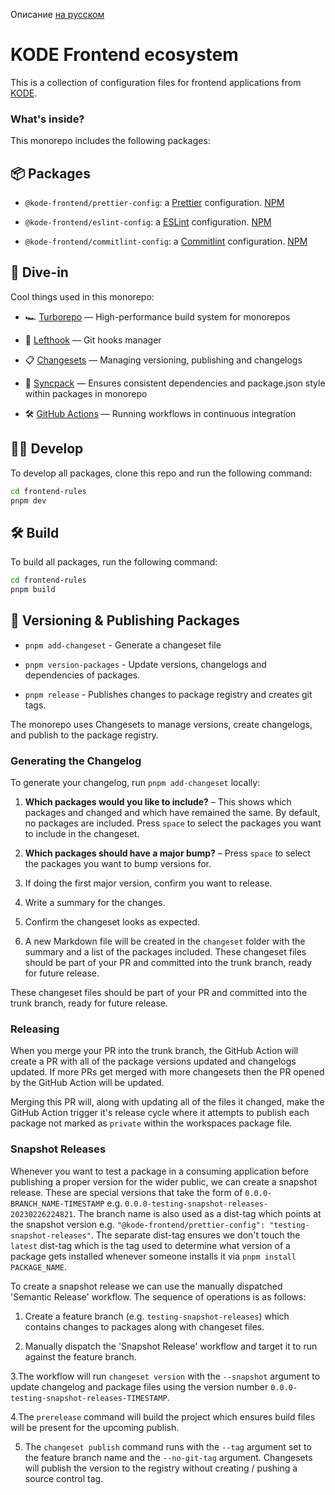Описание [на русском](#)

# KODE Frontend ecosystem

This is a collection of configuration files for frontend applications from [KODE](https://appkode.dev/).

### What's inside?

This monorepo includes the following packages:

## 📦 Packages

- `@kode-frontend/prettier-config`: a [Prettier](https://prettier.io/) configuration. [NPM]()

- `@kode-frontend/eslint-config`: a [ESLint](https://eslint.org/) configuration. [NPM]()

- `@kode-frontend/commitlint-config`: a [Commitlint](https://commitlint.js.org/) configuration. [NPM]()

## 🤿 Dive-in

Cool things used in this monorepo:

- 🏎 [Turborepo](https://turbo.build/) — High-performance build system for monorepos

- 🐞 [Lefthook](https://github.com/evilmartians/lefthook) — Git hooks manager

- 📋 [Changesets](https://github.com/changesets/changesets) — Managing versioning, publishing and changelogs

- 🔄 [Syncpack](https://github.com/JamieMason/syncpack) — Ensures consistent dependencies and package.json style within packages in monorepo

- 🛠 [GitHub Actions](https://github.com/changesets/action) — Running workflows in continuous integration

## 👨‍💻 Develop

To develop all packages, clone this repo and run the following command:

```bash
cd frontend-rules
pnpm dev
```

## 🛠️ Build

To build all packages, run the following command:

```bash
cd frontend-rules
pnpm build
```

## 🚀 Versioning & Publishing Packages

- `pnpm add-changeset` - Generate a changeset file

- `pnpm version-packages` - Update versions, changelogs and dependencies of packages.

- `pnpm release` - Publishes changes to package registry and creates git tags.

The monorepo uses Changesets to manage versions, create changelogs, and publish to the package registry.

### Generating the Changelog

To generate your changelog, run `pnpm add-changeset` locally:

1. **Which packages would you like to include?** – This shows which packages and changed and which have remained the same. By default, no packages are included. Press `space` to select the packages you want to include in the changeset.

2. **Which packages should have a major bump?** – Press `space` to select the packages you want to bump versions for.

3. If doing the first major version, confirm you want to release.

4. Write a summary for the changes.

5. Confirm the changeset looks as expected.

6. A new Markdown file will be created in the `changeset` folder with the summary and a list of the packages included.
   These changeset files should be part of your PR and committed into the trunk branch, ready for future release.

These changeset files should be part of your PR and committed into the trunk branch, ready for future release.

### Releasing

When you merge your PR into the trunk branch, the GitHub Action will create a PR with all of the package versions updated and changelogs updated. If more PRs get merged with more changesets then the PR opened by the GitHub Action will be updated.

Merging this PR will, along with updating all of the files it changed, make the GitHub Action trigger it's release cycle where it attempts to publish each package not marked as `private` within the workspaces package file.

### Snapshot Releases

Whenever you want to test a package in a consuming application before publishing a proper version for the wider public, we can create a snapshot release. These are special versions that take the form of `0.0.0-BRANCH_NAME-TIMESTAMP` e.g. `0.0.0-testing-snapshot-releases-20230226224821`. The branch name is also used as a dist-tag which points at the snapshot version e.g. `"@kode-frontend/prettier-config": "testing-snapshot-releases"`. The separate dist-tag ensures we don't touch the `latest` dist-tag which is the tag used to determine what version of a package gets installed whenever someone installs it via `pnpm install PACKAGE_NAME`.

To create a snapshot release we can use the manually dispatched 'Semantic Release' workflow. The sequence of operations is as follows:

1. Create a feature branch (e.g. `testing-snapshot-releases`) which contains changes to packages along with changeset files.

2. Manually dispatch the 'Snapshot Release' workflow and target it to run against the feature branch.

3.The workflow will run `changeset version` with the `--snapshot` argument to update changelog and package files using the version number `0.0.0-testing-snapshot-releases-TIMESTAMP`.

4.The `prerelease` command will build the project which ensures build files will be present for the upcoming publish.

5. The `changeset publish` command runs with the `--tag` argument set to the feature branch name and the `--no-git-tag` argument. Changesets will publish the version to the registry without creating / pushing a source control tag.
